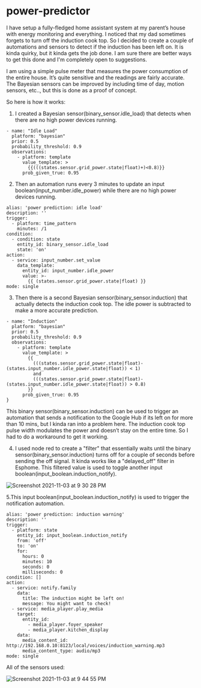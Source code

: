 # power-predictor

I have setup a fully-fledged home assistant system at my parent’s house with energy monitoring and everything. I noticed that my dad sometimes forgets to turn off the induction cook top. So I decided to create a couple of automations and sensors to detect if the induction has been left on. It is kinda quirky, but it kinda gets the job done. I am sure there are better ways to get this done and I'm completely open to suggestions.

I am using a simple pulse meter that measures the power consumption of the entire house. It’s quite sensitive and the readings are fairly accurate. The Bayesian sensors can be improved by including time of day, motion sensors, etc.., but this is done as a proof of concept.

So here is how it works:

1. I created a Bayesian sensor(binary_sensor.idle_load) that detects when there are no high power devices running.
```
- name: "Idle Load"
  platform: "bayesian"
  prior: 0.5
  probability_threshold: 0.9
  observations:
    - platform: template
      value_template: >
        {{(((states.sensor.grid_power.state|float)+)<0.8)}}
      prob_given_true: 0.95 
```

2. Then an automation runs every 3 minutes to update an input boolean(input_number.idle_power) while there are no high power devices running.
```
alias: 'power prediction: idle load'
description: ''
trigger:
  - platform: time_pattern
    minutes: /1
condition:
  - condition: state
    entity_id: binary_sensor.idle_load
    state: 'on'
action:
  - service: input_number.set_value
    data_template:
      entity_id: input_number.idle_power
      value: >-
        {{ (states.sensor.grid_power.state|float) }}
mode: single
```
3. Then there is a second Bayesian sensor(binary_sensor.induction) that actually detects the induction cook top. The idle power is subtracted to make a more accurate prediction.
```
- name: "Induction"
  platform: "bayesian"
  prior: 0.5
  probability_threshold: 0.9
  observations:
    - platform: template
      value_template: >
        {{ 
          (((states.sensor.grid_power.state|float)-(states.input_number.idle_power.state|float)) < 1)
          and
          (((states.sensor.grid_power.state|float)-(states.input_number.idle_power.state|float)) > 0.8)
        }} 
      prob_given_true: 0.95  
}
```

This binary sensor(binary_sensor.induction) can be used to trigger an automation that sends a notification to the Google Hub if its left on for more than 10 mins, but I kinda ran into a problem here. The induction cook top pulse width modulates the power and doesn’t stay on the entire time. So I had to do a workaround to get it working.

4. I used node red to create a "filter" that essentially waits until the binary sensor(binary_sensor.induction) turns off for a couple of seconds before sending the off signal. It kinda works like a "delayed_off" filter in Esphome. This filtered value is used to toggle another input boolean(input_boolean.induction_notify). 

![Screenshot 2021-11-03 at 9 30 28 PM](https://user-images.githubusercontent.com/61015809/140096848-3d3342a8-7af5-4055-9870-3841e99b649c.png)

5.This input boolean(input_boolean.induction_notify) is used to trigger the notification automation.
```
alias: 'power prediction: induction warning'
description: ''
trigger:
  - platform: state
    entity_id: input_boolean.induction_notify
    from: 'off'
    to: 'on'
    for:
      hours: 0
      minutes: 10
      seconds: 0
      milliseconds: 0
condition: []
action:
  - service: notify.family
    data:
      title: The induction might be left on!
      message: You might want to check!
  - service: media_player.play_media
    target:
      entity_id:
        - media_player.foyer_speaker
        - media_player.kitchen_display
    data:
      media_content_id: http://192.168.0.10:8123/local/voices/induction_warning.mp3
      media_content_type: audio/mp3
mode: single

```

All of the sensors used:

![Screenshot 2021-11-03 at 9 44 55 PM](https://user-images.githubusercontent.com/61015809/140099770-fd7c2b73-048b-465a-9c72-a4c54a973ce2.png)
